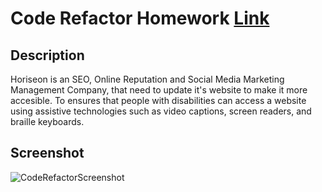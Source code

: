 # Code Refactor Homework [Link](https://manorathn.github.io/RefactorDuck/)

## Description

Horiseon is an SEO, Online Reputation and Social Media Marketing Management Company, that need to update it's website to make it more accesible. To ensures that people with disabilities can access a website using assistive technologies such as video captions, screen readers, and braille keyboards.

## Screenshot

![CodeRefactorScreenshot](https://user-images.githubusercontent.com/63210444/102449914-20caf080-3fea-11eb-905d-2838819dd5ca.png)
